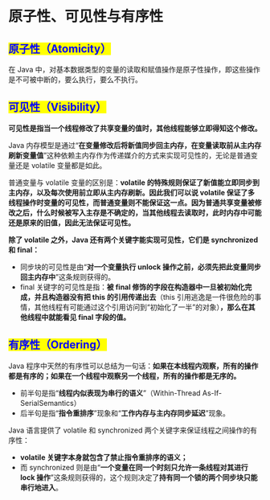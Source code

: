 # 原子性、可见性与有序性

## <mark style="color:blue;">原子性（Atomicity）</mark>

在 Java 中，对基本数据类型的变量的读取和赋值操作是原子性操作，即这些操作是不可被中断的，要么执行，要么不执行。

## <mark style="color:blue;">可见性（Visibility）</mark>

**可见性是指当一个线程修改了共享变量的值时，其他线程能够立即得知这个修改。**

Java 内存模型是通过“**在变量修改后将新值同步回主内存，在变量读取前从主内存刷新变量值**”这种依赖主内存作为传递媒介的方式来实现可见性的，无论是普通变量还是 volatile 变量都是如此。

普通变量与 volatile 变量的区别是：**volatile 的特殊规则保证了新值能立即同步到主内存，以及每次使用前立即从主内存刷新。**因此我们可以说 volatile 保证了多线程操作时变量的可见性，而普通变量则不能保证这一点。因为**普通共享变量被修改之后，什么时候被写入主存是不确定的，当其他线程去读取时，此时内存中可能还是原来的旧值，因此无法保证可见性。**

**除了 volatile 之外，Java 还有两个关键字能实现可见性，它们是 synchronized 和 final：**

* 同步块的可见性是由“**对一个变量执行 unlock 操作之前，必须先把此变量同步回主内存中**”这条规则获得的。
* final 关键字的可见性是指：**被 final 修饰的字段在构造器中一旦被初始化完成，并且构造器没有把 this 的引用传递出去**（this 引用逃逸是一件很危险的事情，其他线程有可能通过这个引用访问到“初始化了一半”的对象）**，那么在其他线程中就能看见 final 字段的值。**

## <mark style="color:blue;">有序性（Ordering）</mark>

Java 程序中天然的有序性可以总结为一句话：**如果在本线程内观察，所有的操作都是有序的；如果在一个线程中观察另一个线程，所有的操作都是无序的。**

* 前半句是指“**线程内似表现为串行的语义**”（Within-Thread As-If-SerialSemantics）
* 后半句是指“**指令重排序**”现象和“**工作内存与主内存同步延迟**”现象。

Java 语言提供了 volatile 和 synchronized 两个关键字来保证线程之间操作的有序性：

* **volatile 关键字本身就包含了禁止指令重排序的语义；**
* 而 synchronized 则是由“**一个变量在同一个时刻只允许一条线程对其进行 lock 操作**”这条规则获得的，这个规则决定了**持有同一个锁的两个同步块只能串行地进入**。
